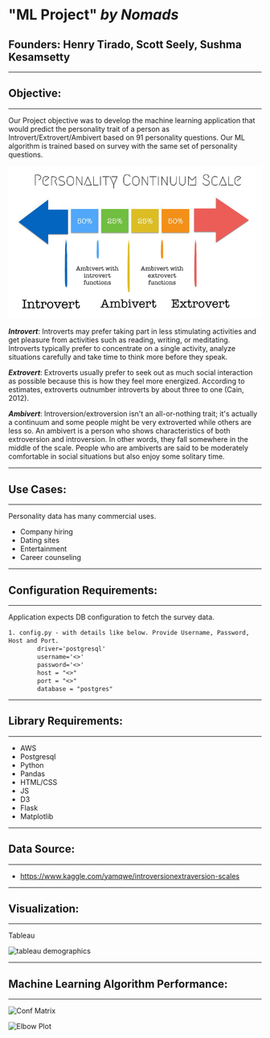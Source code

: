 # **"ML Project" _by Nomads_**


## **Founders:** Henry Tirado, Scott Seely, Sushma Kesamsetty
---


## **Objective**:
---

Our Project objective was to develop the machine learning application that would predict the personality trait of a person as Introvert/Extrovert/Ambivert based on 91 personality questions. Our ML algorithm is trained based on survey with the same set of personality questions. 

![Personality-Survey](html/img/depan.jpg)

**_Introvert_**:  Introverts may prefer taking part in less stimulating activities and get pleasure from activities such as reading, writing, or meditating.  Introverts typically prefer to concentrate on a single activity, analyze situations carefully and take time to think more before they speak.

**_Extrovert_**:  Extroverts usually prefer to seek out as much social interaction as possible because this is how they feel more energized. According to estimates, extroverts outnumber introverts by about three to one (Cain, 2012).

**_Ambivert_**:  Introversion/extroversion isn't an all-or-nothing trait; it's actually a continuum and some people might be very extroverted while others are less so.
An ambivert is a person who shows characteristics of both extroversion and introversion. In other words, they fall somewhere in the middle of the scale. People who are ambiverts are said to be moderately comfortable in social situations but also enjoy some solitary time.

---
## **Use Cases**:
---
Personality data has many commercial uses.
- Company hiring
- Dating sites
- Entertainment
- Career counseling

---
## **Configuration Requirements**:
---

Application expects DB configuration to fetch the survey data.

    1. config.py - with details like below. Provide Username, Password, Host and Port.
            driver='postgresql'
            username='<>'
            password='<>'
            host = "<>"
            port = "<>"
            database = "postgres" 

---        
## **Library Requirements**:
---

- AWS
- Postgresql
- Python
- Pandas
- HTML/CSS
- JS
- D3
- Flask
- Matplotlib

---
## **Data Source**: 
---
- https://www.kaggle.com/yamqwe/introversionextraversion-scales


---
## **Visualization**:
---

Tableau

![tableau demographics](https://github.com/scottdseely/ML_Project/blob/main/images/Participant%20Demographics.png)


---
## **Machine Learning Algorithm Performance**:
---
![Conf Matrix](https://github.com/scottdseely/ML_Project/blob/main/images/ConfMatrix-Introvert-Extrovert-Ambivert_.png)


![Elbow Plot](https://github.com/scottdseely/ML_Project/blob/main/images/Elbow-plot-k-Means-Cluster_.png)

